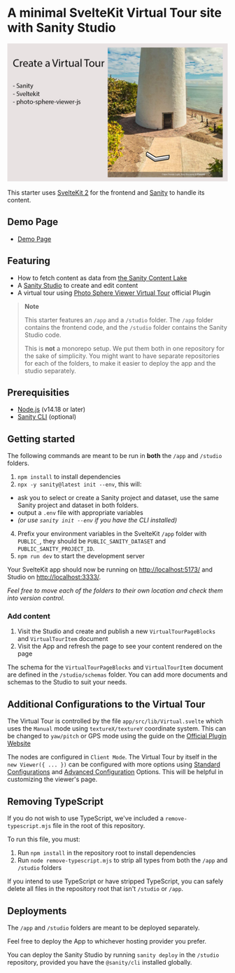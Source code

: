 # A minimal SvelteKit Virtual Tour site with Sanity Studio

![Photo](./intro.jpg)

This starter uses [SvelteKit 2](https://kit.svelte.dev/) for the frontend and [Sanity](https://sanity.io/) to handle its content.

## Demo Page

- [Demo Page](https://enchanting-parfait-a5b9f6.netlify.app/)

## Featuring

- How to fetch content as data from [the Sanity Content Lake](https://www.sanity.io/docs/datastore)
- A [Sanity Studio](https://www.sanity.io/docs/sanity-studio) to create and edit content
- A virtual tour using [Photo Sphere Viewer Virtual Tour](https://photo-sphere-viewer.js.org/plugins/virtual-tour.html) official Plugin

> **Note**
>
> This starter features an `/app` and a `/studio` folder. The `/app` folder contains the frontend code, and the `/studio` folder contains the Sanity Studio code.
>
> This is **not** a monorepo setup. We put them both in one repository for the sake of simplicity. You might want to have separate repositories for each of the folders, to make it easier to deploy the app and the studio separately.

## Prerequisities

- [Node.js](https://nodejs.org/en/) (v14.18 or later)
- [Sanity CLI](https://www.sanity.io/docs/getting-started-with-sanity-cli) (optional)

## Getting started

The following commands are meant to be run in **both** the `/app` and `/studio` folders.

1. `npm install` to install dependencies
2. `npx -y sanity@latest init --env`, this will:

- ask you to select or create a Sanity project and dataset, use the same Sanity project and dataset in both folders.
- output a `.env` file with appropriate variables
- _(or use `sanity init --env` if you have the CLI installed)_

4. Prefix your environment variables in the SvelteKit `/app` folder with `PUBLIC_`, they should be `PUBLIC_SANITY_DATASET` and `PUBLIC_SANITY_PROJECT_ID`.
3. `npm run dev` to start the development server

Your SvelteKit app should now be running on [http://localhost:5173/](http://localhost:5173/) and Studio on [http://localhost:3333/](http://localhost:3333/).

_Feel free to move each of the folders to their own location and check them into version control._

### Add content

1. Visit the Studio and create and publish a new `VirtualTourPageBlocks` and `VirtualTourItem` document
2. Visit the App and refresh the page to see your content rendered on the page

The schema for the `VirtualTourPageBlocks` and `VirtualTourItem` document are defined in the `/studio/schemas` folder. You can add more documents and schemas to the Studio to suit your needs.

## Additional Configurations to the Virtual Tour

The Virtual Tour is controlled by the file `app/src/lib/Virtual.svelte` which uses the `Manual` mode using `textureX/textureY` coordinate system. This can be changed to `yaw/pitch` or GPS mode using the guide on the [Official Plugin Website](https://photo-sphere-viewer.js.org/plugins/virtual-tour.html#usage)

The nodes are configured in `Client Mode`. The Virtual Tour by itself in the `new Viewer({ ... })` can be configured with more options using [Standard Configurations](https://photo-sphere-viewer.js.org/guide/config.html#standard-options) and [Advanced Configuration](https://photo-sphere-viewer.js.org/guide/config.html#advanced-options) Options. This will be helpful in customizing the viewer's page.

## Removing TypeScript

If you do not wish to use TypeScript, we've included a `remove-typescript.mjs` file in the root of this repository.

To run this file, you must:

1. Run `npm install` in the repository root to install dependencies
2. Run `node remove-typescript.mjs` to strip all types from both the `/app` and `/studio` folders

If you intend to use TypeScript or have stripped TypeScript, you can safely delete all files in the repository root that isn't `/studio` or `/app`.

## Deployments

The `/app` and `/studio` folders are meant to be deployed separately.

Feel free to deploy the App to whichever hosting provider you prefer.

You can deploy the Sanity Studio by running `sanity deploy` in the `/studio` repository, provided you have the `@sanity/cli` installed globally.
